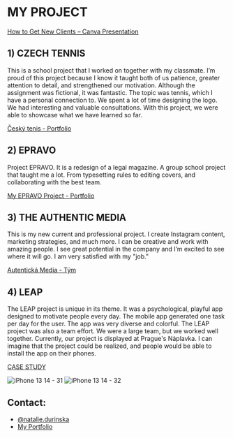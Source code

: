 # MY PROJECT

[How to Get New Clients – Canva Presentation](https://www.canva.com/design/DAGl6wlAkcs/4T0Sy_7TsqzAPffLSZ5Xww/edit?utm_content=DAGl6wlAkcs&utm_campaign=designshare&utm_medium=link2&utm_source=sharebutton)

## 1) CZECH TENNIS
This is a school project that I worked on together with my classmate. I’m proud of this project because I know it taught both of us patience, greater attention to detail, and strengthened our motivation. Although the assignment was fictional, it was fantastic. The topic was tennis, which I have a personal connection to. We spent a lot of time designing the logo. We had interesting and valuable consultations. With this project, we were able to showcase what we have learned so far.

[Český tenis - Portfolio](https://nataliedurinska.myportfolio.com/cesky-tenis)




## 2) EPRAVO
Project EPRAVO. It is a redesign of a legal magazine. A group school project that taught me a lot. From typesetting rules to editing covers, and collaborating with the best team.

[My EPRAVO Project - Portfolio](https://nataliedurinska.myportfolio.com/epravo)




## 3) THE AUTHENTIC MEDIA
This is my new current and professional project. I create Instagram content, marketing strategies, and much more. I can be creative and work with amazing people. I see great potential in the company and I’m excited to see where it will go. I am very satisfied with my "job."

[Autentická Media - Tým](https://www.autentickamedia.cz/tym)




## 4) LEAP
The LEAP project is unique in its theme. It was a psychological, playful app designed to motivate people every day. The mobile app generated one task per day for the user. The app was very diverse and colorful. The LEAP project was also a team effort. We were a large team, but we worked well together. Currently, our project is displayed at Prague's Náplavka. I can imagine that the project could be realized, and people would be able to install the app on their phones.

[CASE STUDY](/02_first_impression/case_study.md)


![iPhone 13   14 - 31](https://github.com/user-attachments/assets/2fb1ae24-75be-474e-af92-521158a9a33f)
![iPhone 13   14 - 32](https://github.com/user-attachments/assets/cc899216-cec9-42e8-a98b-214ea72aa1bd)



## Contact:
- [@natalie.durinska](https://www.instagram.com/20nd.59/)
- [My Portfolio](https://nataliedurinska.myportfolio.com/work)
